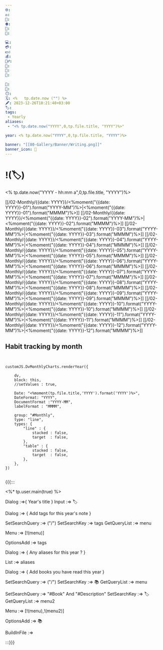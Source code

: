 ```yaml
---
🌐: 
⚖️: 
📕: 
⛔: 
🕌: 
🍩: 

💻: 
💳: 
💵: 
💰: 
🏋️‍♂️: 
💼: 
🏦: 
📖: 

🍱: 
🍵: 
😶: 
🗓️: <%   tp.date.now ("") %>
🖋️: 2023-12-26T18:21:40+03:00
🏷️: 
tags:
 - Yearly
aliases:
 - "<% tp.date.now("YYYY",0,tp.file.title, "YYYY")%>"

year: <% tp.date.now("YYYY",0,tp.file.title, "YYYY")%>

banner: "[[80-Gallery/Banner/Writing.png]]"
banner_icon: 📆
---
```

# !(🏷️)
<% tp.date.now("YYYY  - hh:mm a",0,tp.file.title, "YYYY")%>




[[/02-Monthly/{{date: YYYY}}/<%moment("{{date: YYYY}}-01").format("YYYY-MM")%>|<%moment("{{date: YYYY}}-01").format("MMMM")%>]]
[[/02-Monthly/{{date: YYYY}}/<%moment("{{date: YYYY}}-02").format("YYYY-MM")%>|<%moment("{{date: YYYY}}-02").format("MMMM")%>]]
[[/02-Monthly/{{date: YYYY}}/<%moment("{{date: YYYY}}-03").format("YYYY-MM")%>|<%moment("{{date: YYYY}}-03").format("MMMM")%>]]
[[/02-Monthly/{{date: YYYY}}/<%moment("{{date: YYYY}}-04").format("YYYY-MM")%>|<%moment("{{date: YYYY}}-04").format("MMMM")%>]]
[[/02-Monthly/{{date: YYYY}}/<%moment("{{date: YYYY}}-05").format("YYYY-MM")%>|<%moment("{{date: YYYY}}-05").format("MMMM")%>]]
[[/02-Monthly/{{date: YYYY}}/<%moment("{{date: YYYY}}-06").format("YYYY-MM")%>|<%moment("{{date: YYYY}}-06").format("MMMM")%>]]
[[/02-Monthly/{{date: YYYY}}/<%moment("{{date: YYYY}}-07").format("YYYY-MM")%>|<%moment("{{date: YYYY}}-07").format("MMMM")%>]]
[[/02-Monthly/{{date: YYYY}}/<%moment("{{date: YYYY}}-08").format("YYYY-MM")%>|<%moment("{{date: YYYY}}-08").format("MMMM")%>]]
[[/02-Monthly/{{date: YYYY}}/<%moment("{{date: YYYY}}-09").format("YYYY-MM")%>|<%moment("{{date: YYYY}}-09").format("MMMM")%>]]
[[/02-Monthly/{{date: YYYY}}/<%moment("{{date: YYYY}}-10").format("YYYY-MM")%>|<%moment("{{date: YYYY}}-10").format("MMMM")%>]]
[[/02-Monthly/{{date: YYYY}}/<%moment("{{date: YYYY}}-11").format("YYYY-MM")%>|<%moment("{{date: YYYY}}-11").format("MMMM")%>]]
[[/02-Monthly/{{date: YYYY}}/<%moment("{{date: YYYY}}-12").format("YYYY-MM")%>|<%moment("{{date: YYYY}}-12").format("MMMM")%>]]


## Habit tracking by month
```dataviewjs


customJS.DvMonthlyCharts.renderYear({

	dv,
	block: this,
	//setValues : true,
	
	Date: "<%moment(tp.file.title,'YYYY').format('YYYY')%>",
	DateFormat: "YYYY",
	DocumentFormat :"YYYY-MM",
	labelFormat : "MMMM",
	
	group: "#Monthly",
	type: "line",
	types: {
		"line" : {
			stacked : false,
			target	: false,
		},
		"table" : {
			stacked : false,
			target	: false,
		},
	},
})
	
```







{{{:::

<%* tp.user.main(true) %>


Dialog :=>{
Year's title
}
Input :=> 🏷️


Dialog :=> {
Add tags for this year's note
}

SetSearchQuery :=> ("/")
SetSearchKey :=> tags
GetQueryList :=> menu

Menu :=> [!(menu)]

OptionsAdd :=> tags


Dialog :=> {
Any aliases for this year ?
}

List :=> aliases

Dialog :=> {
Add books you have read this year
}

SetSearchQuery :=> ("/")
SetSearchKey :=> 📚
GetQueryList :=> menu

SetSearchQuery :=> "#Book" And "#Description"
SetSearchKey :=> 🏷️
GetQueryList :=> menu2

Menu :=> [!(menu),!(menu2)]

OptionsAdd :=> 📚

BuildInFile :=>

:::}}}
